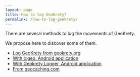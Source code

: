 ```yaml
---
layout: page
title: How to log GeoKrety?
permalink: /how-to-log-geokrety/
---
```

There are several methods to log the movements of GeoKrety.

We propose here to discover some of them.

* [Log GeoKrety from geokrety.org](/how-to-log-geokrety/log-geokrety-from-geokrety-org/)
* [With c:geo, Android application](/how-to-log-geokrety/log-geokrety-with-cgeo-android/)
* [With Geokrety Logger, Android application](/how-to-log-geokrety/log-geokrety-with-geokrety-logger-android/)
* [From geocaching.com](/how-to-log-geokrety/log-geokrety-from-geocaching-com/)
